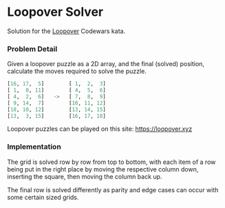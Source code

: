# Loopover Solver

Solution for the [Loopover](https://www.codewars.com/kata/5c1d796370fee68b1e000611) Codewars kata.

### Problem Detail

Given a loopover puzzle as a 2D array, and the final (solved) position, calculate the moves required to solve the puzzle.

```python
[16, 17,  5]        [ 1,  2,  3]
[ 1,  8, 11]        [ 4,  5,  6]
[ 4,  2,  6]   ->   [ 7,  8,  9]
[ 9, 14,  7]        [10, 11, 12]
[18, 10, 12]        [13, 14, 15]
[13,  3, 15]        [16, 17, 18]
```

Loopover puzzles can be played on this site: https://loopover.xyz


### Implementation

The grid is solved row by row from top to bottom, with each item of a row being put in the right place by moving the respective column down, inserting the square, then moving the column back up.

The final row is solved differently as parity and edge cases can occur with some certain sized grids.